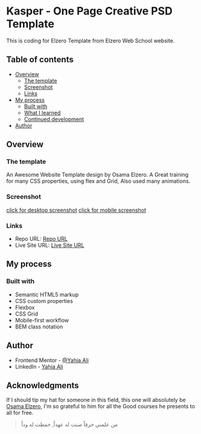 # Kasper - One Page Creative PSD Template


This is coding for Elzero Template from Elzero Web School website. 

## Table of contents

- [Overview](#overview)
  - [The template](#the-template)
  - [Screenshot](#screenshot)
  - [Links](#links)
- [My process](#my-process)
  - [Built with](#built-with)
  - [What I learned](#what-i-learned)
  - [Continued development](#continued-development)
- [Author](#author)

## Overview

### The template

An Awesome Website Template design by Osama Elzero. A Great training for many CSS properties, using flex and Grid, Also used many animations.

### Screenshot

[click for desktop screenshot](./screenshots/desktop.jpg)
[click for mobile screenshot](./screenshots/mobile.jpg)


### Links

- Repo URL: [Repo URL](https://github.com/YahiaG/Elzero-Template-Three)
- Live Site URL: [Live Site URL](https://yahiag.github.io/Elzero-Template-Three/)

## My process

### Built with

- Semantic HTML5 markup
- CSS custom properties
- Flexbox
- CSS Grid
- Mobile-first workflow
- BEM class notation

## Author

- Frontend Mentor - [@Yahia Ali](https://www.frontendmentor.io/profile/YahiaG)
- LinkedIn - [Yahia Ali](https://www.linkedin.com/in/Yahia-Ali22)

## Acknowledgments

If I should tip my hat for someone in this field, this one will absolutely be [Osama Elzero](https://elzero.org/), I'm so grateful to him for all the Good courses he presents to all for free.

> من علمني حرفاً صنت له عهداً, حفظت له وداً